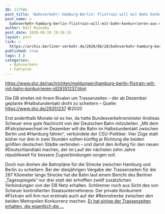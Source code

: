 ```yaml
---
ID: 117506
post_title: 'Bahnverkehr: Hamburg-Berlin: Flixtrain will mit Bahn konkurrieren, aus shz'
post_name: >
  bahnverkehr-hamburg-berlin-flixtrain-will-mit-bahn-konkurrieren-aus-shz
author: Ralf Reineke
post_date: 2020-08-20 19:16:15
layout: post
link: >
  https://archiv.berliner-verkehr.de/2020/08/20/bahnverkehr-hamburg-berlin-flixtrain-will-mit-bahn-konkurrieren-aus-shz/
published: true
tags: [ ]
categories:
  - Bahnverkehr
  - Fahrplan
---
```

https://www.shz.de/nachrichten/meldungen/hamburg-berlin-flixtrain-will-mit-bahn-konkurrieren-id29351237.html

Die DB streitet mit ihrem Rivalen um Trassenzeiten – der ab Dezember geplante #Halbstundentakt droht zu scheitern – Quelle: https://www.shz.de/29351237 ©2020

Erst anderthalb Monate ist es her, da hatte Bundesverkehrsminister Andreas Scheuer eine gute Nachricht von der Deutschen Bahn mitzuteilen: „Mit dem #Fahrplanwechsel im Dezember will die Bahn im Halbstundentakt zwischen Berlin und #Hamburg fahren“, verkündete der CSU-Politiker. Vier Züge statt bisher nur drei in zwei Stunden sollten künftig je Richtung die beiden größten deutschen Städte verbinden – und damit den Anfang für den neuen #Deutschlandtakt machen, der im Lauf der nächsten zehn Jahre republikweit für bessere Zugverbindungen sorgen soll.

Doch nun drohen die Bahnpläne für die Strecke zwischen Hamburg und Berlin zu scheitern: Bei der diesjährigen Vergabe der Trassenzeiten für die 287 Kilometer lange Strecke hat die Bahn laut einem Bericht des Berliner „Tagesspiegels“ nur drei statt der erhofften zwölf zusätzlichen Verbindungen von der DB Netz erhalten. Schlimmer noch aus Sicht des von Scheuer kontrollierten Staatsunternehmens: Der private Konkurrent #Flixtrain will ihm nun erstmals auch auf der #Rennstrecke zwischen den beiden Metropolen Konkurrenz machen. <a href="https://www.shz.de/nachrichten/meldungen/hamburg-berlin-flixtrain-will-mit-bahn-konkurrieren-id29351237.html">Er hat einige der Trassenzeiten erhalten, die eigentlich die ...</a>